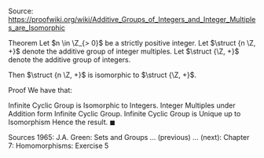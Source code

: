 # 

Source: https://proofwiki.org/wiki/Additive_Groups_of_Integers_and_Integer_Multiples_are_Isomorphic

Theorem
Let $n \in \Z_{> 0}$ be a strictly positive integer.
Let $\struct {n \Z, +}$ denote the additive group of integer multiples.
Let $\struct {\Z, +}$ denote the additive group of integers.

Then $\struct {n \Z, +}$ is isomorphic to $\struct {\Z, +}$.


Proof
We have that:

Infinite Cyclic Group is Isomorphic to Integers.
Integer Multiples under Addition form Infinite Cyclic Group.
Infinite Cyclic Group is Unique up to Isomorphism
Hence the result.
$\blacksquare$


Sources
1965: J.A. Green: Sets and Groups ... (previous) ... (next): Chapter $7$: Homomorphisms: Exercise $5$




